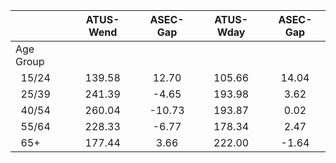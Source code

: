
|                      |    ATUS-Wend |     ASEC-Gap |    ATUS-Wday |     ASEC-Gap |
| -------------------- | :----------: | :----------: | :----------: | :----------: |
| Age Group            |              |              |              |              |
| &nbsp;&nbsp;15/24    |       139.58 |        12.70 |       105.66 |        14.04 |
| &nbsp;&nbsp;25/39    |       241.39 |        -4.65 |       193.98 |         3.62 |
| &nbsp;&nbsp;40/54    |       260.04 |       -10.73 |       193.87 |         0.02 |
| &nbsp;&nbsp;55/64    |       228.33 |        -6.77 |       178.34 |         2.47 |
| &nbsp;&nbsp;65+      |       177.44 |         3.66 |       222.00 |        -1.64 |

